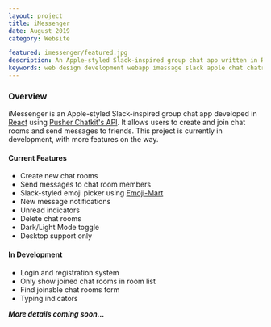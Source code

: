 ```yaml
---
layout: project
title: iMessenger
date: August 2019
category: Website

featured: imessenger/featured.jpg
description: An Apple-styled Slack-inspired group chat app written in React.
keywords: web design development webapp imessage slack apple chat chatroom groupchat
---
```


### Overview

iMessenger is an Apple-styled Slack-inspired group chat app developed in [React](https://reactjs.org/) using [Pusher Chatkit's API](https://pusher.com/chatkit). It allows users to create and join chat rooms and send messages to friends. This project is currently in development, with more features on the way.

#### Current Features
- Create new chat rooms
- Send messages to chat room members
- Slack-styled emoji picker using [Emoji-Mart](https://github.com/missive/emoji-mart)
- New message notifications
- Unread indicators
- Delete chat rooms
- Dark/Light Mode toggle
- Desktop support only

#### In Development
- Login and registration system
- Only show joined chat rooms in room list
- Find joinable chat rooms form
- Typing indicators

***More details coming soon...***
